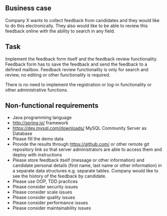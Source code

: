## Business case

Company X wants to collect feedback from candidates and they would like to do this electronically.
They also would like to be able to review this feedback online with the ability to search in any field.

## Task

Implement the feedback form itself and the feedback review functionality. Feedback form has to save
the feedback and send the feedback to a defined mailbox. Feedback review functionality is only for
search and review, no editing or other functionality is required.

There is no need to implement the registration or log-in functionality or other administrative functions.

## Non-functional requirements

* Java programming language
* http://spring.io/ framework
* https://dev.mysql.com/downloads/ MySQL Community Server as Database
* Please fill the demo data
* Provide the results through https://github.com/ or other remote git repository link so that
  server administrators are able to access them and deploy with instructions
* Please store feedback itself (message or other information) and candidate personal details (first name,
  last name or other information) in a separate data structures e.g. separate tables. Company would like
  to see the history of the feedback by candidate.
* Please use OOP, TDD practices
* Please consider security issues
* Please consider scale issues
* Please consider quality issues
* Please consider performance issues
* Please consider maintainability issues
